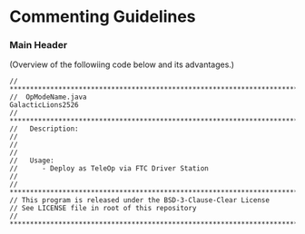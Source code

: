 # Commenting Guidelines

### Main Header
(Overview of the followiing code below and its advantages.)

```
// ****************************************************************************
//  OpModeName.java                                          GalacticLions2526
// ****************************************************************************
//   Description:
//
//
//
//   Usage:
//      - Deploy as TeleOp via FTC Driver Station 
//
// ****************************************************************************
// This program is released under the BSD-3-Clause-Clear License
// See LICENSE file in root of this repository
// ****************************************************************************
```
